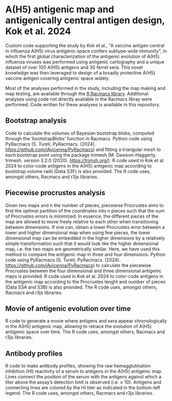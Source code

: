 # A(H5) antigenic map and antigenically central antigen design, Kok et al. 2024

Custom code supporting the study by Kok et al., "A vaccine antigen central in influenza A(H5) virus antigenic space confers subtype-wide immunity", in which the first global characterization of the antigenic evolution of A(H5) influenza viruses was performed using antigenic cartography and a unique dataset of over 100 A(H5) antigens and 30 ferret sera. This novel knowledge was then leveraged to design of a broadly protective A(H5) vaccine antigen covering antigenic space widely.

Most of the analyses performed in the study, including the map making and map testing, are available through the [R Racmacs library](https://acorg.github.io/Racmacs/). Additional analyses using code not directly available in the Racmacs libray were performed. Code written for these analyses is available in this repository.

## Bootstrap analysis

Code to calculate the volumes of Bayesian bootstrap blobs, computed through the ‘bootstrapBlobs’ function in Racmacs. Python code using PyRacmacs (S. Tureli, PyRacmacs. (2024). https://github.com/iAvicenna/PyRacmacs) and fitting a triangular mesh to each bootstrap point using the package trimesh (M. Dawson-Haggerty, trimesh. version 3.2.0 (2020). https://trimsh.org/). R code used in Kok et al. 2024 to color-code antigens in the A(H5) antigenic map according to bootstrap volume radii (Data S3F) is also provided. The R code uses, amongst others, Racmacs and r3js libraries.

## Piecewise procrustes analysis

Given two maps and n the number of pieces, piecewise Procrustes aims to find the optimal partition of the coordinates into n pieces such that the sum of Procrustes errors is minimized. In essence, the different pieces of the map are allowed to move freely relative to each other when transitioning between dimensions. If one can, obtain a lower Procrustes error between a lower and higher dimensional map when using few pieces, the lower dimensional map can be embedded in the higher dimensions by a relatively simple transformation such that it would look like the higher dimensional map, i.e. the two maps are geometrically similar. Here, we have used this method to compare the antigenic map in three and four dimensions. Python code using PyRacmacs (S. Tureli, PyRacmacs. (2024). https://github.com/iAvicenna/PyRacmacs) to calculate the piecewise Procrustes between the four dimensional and three dimensional antigenic maps is provided. R code used in Kok et al. 2024 to color-code antigens in the antigenic map according to the Procrustes lenght and number of pieces (Data S3A and S3B) is also provided. The R code uses, amongst others, Racmacs and r3js libraries.

## Movie of antigenic evolution over time

R code to generate a movie where antigens and sera appear chronologically in the A(H5) antigenic map, allowing to retrace the evolution of A(H5) antigenic space over time. The R code uses, amongst others, Racmacs and r3js libraries.

## Antibody profiles

R code to make antibody profiles, showing the raw hemagglutination inhibition (HI) reactivity of a serum to antigens in the A(H5) antigenic map. Lines connect the position of the serum with the antigens against which a titer above the assay’s detection limit is observed (i.e. ≥ 10). Antigens and connecting lines are colored by the HI titer as indicated in the bottom-left legend. The R code uses, amongst others, Racmacs and r3js libraries.
